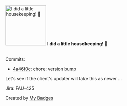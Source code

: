<img src="https://github.com/my-badges/my-badges/blob/master/src/all-badges/chore-commit/chore-commit.png?raw=true" alt="I did a little housekeeping! 🧹" title="I did a little housekeeping! 🧹" width="128">
<strong>I did a little housekeeping! 🧹</strong>
<br><br>

Commits:

- <a href="https://github.com/RRZE-Webteam/FAU-Studium/commit/4a46f0ca41ac768aef8d1815b29db77daf0f5454">4a46f0c</a>: chore: version bump

Let's see if the client's updater will take this as newer …

Jira: FAU-425


Created by <a href="https://github.com/my-badges/my-badges">My Badges</a>